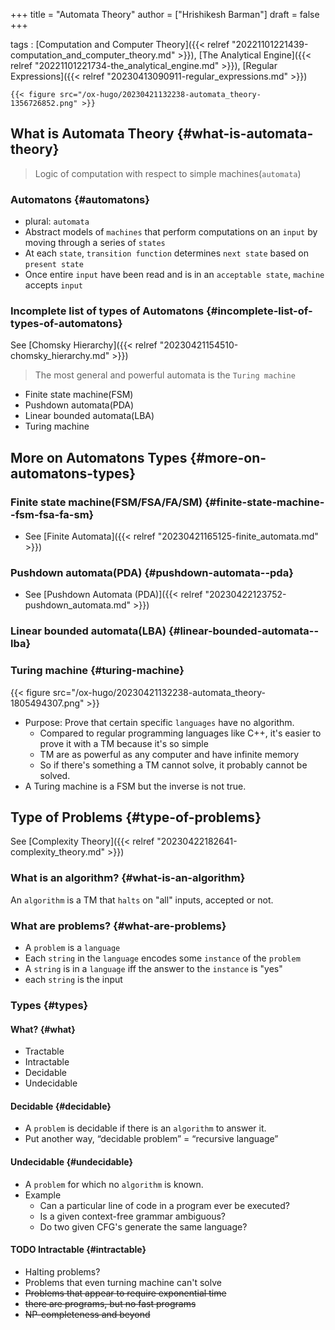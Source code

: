 +++
title = "Automata Theory"
author = ["Hrishikesh Barman"]
draft = false
+++

tags
: [Computation and Computer Theory]({{< relref "20221101221439-computation_and_computer_theory.md" >}}), [The Analytical Engine]({{< relref "20221101221734-the_analytical_engine.md" >}}), [Regular Expressions]({{< relref "20230413090911-regular_expressions.md" >}})

    {{< figure src="/ox-hugo/20230421132238-automata_theory-1356726852.png" >}}


## What is Automata Theory {#what-is-automata-theory}

> Logic of computation with respect to simple machines(`automata`)


### Automatons {#automatons}

-   plural: `automata`
-   Abstract models of `machines` that perform computations on an `input` by moving through a series of `states`
-   At each `state`, `transition function` determines `next state` based on `present state`
-   Once entire `input` have been read and is in an `acceptable state`, `machine` accepts `input`


### Incomplete list of types of Automatons {#incomplete-list-of-types-of-automatons}

See [Chomsky Hierarchy]({{< relref "20230421154510-chomsky_hierarchy.md" >}})

> The most general and powerful automata is the `Turing machine`

-   Finite state machine(FSM)
-   Pushdown automata(PDA)
-   Linear bounded automata(LBA)
-   Turing machine


## More on Automatons Types {#more-on-automatons-types}


### Finite state machine(FSM/FSA/FA/SM) {#finite-state-machine--fsm-fsa-fa-sm}

-   See [Finite Automata]({{< relref "20230421165125-finite_automata.md" >}})


### Pushdown automata(PDA) {#pushdown-automata--pda}

-   See [Pushdown Automata (PDA)]({{< relref "20230422123752-pushdown_automata.md" >}})


### Linear bounded automata(LBA) {#linear-bounded-automata--lba}


### Turing machine {#turing-machine}

{{< figure src="/ox-hugo/20230421132238-automata_theory-1805494307.png" >}}

-   Purpose: Prove that certain specific `languages` have no algorithm.
    -   Compared to regular programming languages like C++, it's easier to prove it with a TM because it's so simple
    -   TM are as powerful as any computer and have infinite memory
    -   So if there's something a TM cannot solve, it probably cannot be solved.
-   A Turing machine is a FSM but the inverse is not true.


## Type of Problems {#type-of-problems}

See [Complexity Theory]({{< relref "20230422182641-complexity_theory.md" >}})


### What is an algorithm? {#what-is-an-algorithm}

An `algorithm` is a TM that `halts` on "all" inputs, accepted or not.


### What are problems? {#what-are-problems}

-   A `problem` is a `language`
-   Each `string` in the `language` encodes some `instance` of the `problem`
-   A `string` is in a `language` iff the answer to the `instance` is "yes"
-   each `string` is the input


### Types {#types}


#### What? {#what}

-   Tractable
-   Intractable
-   Decidable
-   Undecidable


#### Decidable {#decidable}

-   A `problem` is decidable if there is an `algorithm` to answer it.
-   Put another way, “decidable problem” = “recursive language”


#### Undecidable {#undecidable}

-   A `problem` for which no `algorithm` is known.
-   Example
    -   Can a particular line of code in a program ever be executed?
    -   Is a given context-free grammar ambiguous?
    -   Do two given CFG's generate the same language?


#### <span class="org-todo todo TODO">TODO</span> Intractable {#intractable}

-   Halting problems?
-   Problems that even turning machine can't solve
-   ~~Problems that appear to require exponential time~~
-   ~~there are programs, but no fast programs~~
-   ~~NP-completeness and beyond~~
